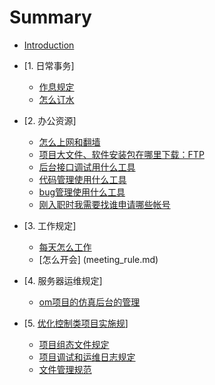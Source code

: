 # Summary

* [Introduction](README.md)
* \[1. 日常事务\]
  * [作息规定](schedule_rule.md)
  * [怎么订水](schedule_rule.md)
* \[2. 办公资源\]
  * [怎么上网和翻墙](network.md)
  * [项目大文件、软件安装包在哪里下载：FTP](network_ftp.md)
  * [后台接口调试用什么工具](postman_team.md)
  * [代码管理使用什么工具](code_manage.md)
  * [bug管理使用什么工具](bug_manage.md)
  * [刚入职时我需要找谁申请哪些帐号](tools_user.md)
* \[3. 工作规定\]
  * [每天怎么工作](work_report.md)
  * \[怎么开会\] \(meeting\_rule.md\)
* \[4. 服务器运维规定\]
  * [om项目的仿真后台的管理](om_backend.md)

* \[5. [优化控制类项目实施规](5-xiang-mu-diao-8bd55d.md)\]
  * [项目组态文件规定](projectdb_rule.md)
  * [项目调试和运维日志规定](project_cx.md)
  * [文件管理规范](wen-jian-guan-li-gui-fan.md)



